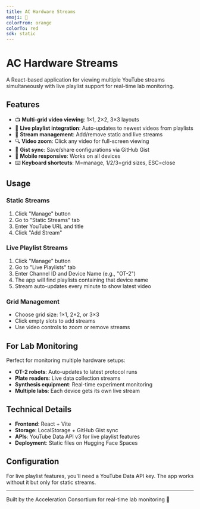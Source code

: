 ```yaml
---
title: AC Hardware Streams
emoji: 🎥
colorFrom: orange
colorTo: red
sdk: static
---
```


# AC Hardware Streams

A React-based application for viewing multiple YouTube streams simultaneously with live playlist support for real-time lab monitoring.

## Features

- 📺 **Multi-grid video viewing**: 1×1, 2×2, 3×3 layouts
- 🔴 **Live playlist integration**: Auto-updates to newest videos from playlists
- 🔧 **Stream management**: Add/remove static and live streams
- 🔍 **Video zoom**: Click any video for full-screen viewing
- 💾 **Gist sync**: Save/share configurations via GitHub Gist
- 📱 **Mobile responsive**: Works on all devices
- ⌨️ **Keyboard shortcuts**: M=manage, 1/2/3=grid sizes, ESC=close

## Usage

### Static Streams
1. Click "Manage" button
2. Go to "Static Streams" tab
3. Enter YouTube URL and title
4. Click "Add Stream"

### Live Playlist Streams
1. Click "Manage" button
2. Go to "Live Playlists" tab
3. Enter Channel ID and Device Name (e.g., "OT-2")
4. The app will find playlists containing that device name
5. Stream auto-updates every minute to show latest video

### Grid Management
- Choose grid size: 1×1, 2×2, or 3×3
- Click empty slots to add streams
- Use video controls to zoom or remove streams

## For Lab Monitoring

Perfect for monitoring multiple hardware setups:
- **OT-2 robots**: Auto-updates to latest protocol runs
- **Plate readers**: Live data collection streams  
- **Synthesis equipment**: Real-time experiment monitoring
- **Multiple labs**: Each device gets its own live stream

## Technical Details

- **Frontend**: React + Vite
- **Storage**: LocalStorage + GitHub Gist sync
- **APIs**: YouTube Data API v3 for live playlist features
- **Deployment**: Static files on Hugging Face Spaces

## Configuration

For live playlist features, you'll need a YouTube Data API key. The app works without it but only for static streams.

---

Built by the Acceleration Consortium for real-time lab monitoring 🚀
